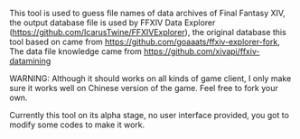 This tool is used to guess file names of data archives of Final Fantasy XIV, the output database file is used by FFXIV Data Explorer (https://github.com/IcarusTwine/FFXIVExplorer), the original database this tool based on came from https://github.com/goaaats/ffxiv-explorer-fork, The data file knowledge came from https://github.com/xivapi/ffxiv-datamining

WARNING: Although it should works on all kinds of game client, I only make sure it works well on Chinese version of the game. Feel free to fork your own.

Currently this tool on its alpha stage, no user interface provided, you got to modify some codes to make it work.
